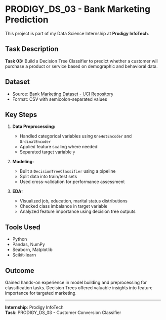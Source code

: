  # PRODIGY_DS_03 - Bank Marketing Prediction

This project is part of my Data Science Internship at **Prodigy InfoTech**.

## Task Description

**Task 03:** Build a Decision Tree Classifier to predict whether a customer will purchase a product or service based on demographic and behavioral data.

## Dataset

- Source: [Bank Marketing Dataset - UCI Repository](https://archive.ics.uci.edu/ml/datasets/bank+marketing)
- Format: CSV with semicolon-separated values

## Key Steps

1. **Data Preprocessing:**
   - Handled categorical variables using `OneHotEncoder` and `OrdinalEncoder`
   - Applied feature scaling where needed
   - Separated target variable `y`

2. **Modeling:**
   - Built a `DecisionTreeClassifier` using a pipeline
   - Split data into train/test sets
   - Used cross-validation for performance assessment

3. **EDA:**
   - Visualized job, education, marital status distributions
   - Checked class imbalance in target variable
   - Analyzed feature importance using decision tree outputs

## Tools Used

- Python
- Pandas, NumPy
- Seaborn, Matplotlib
- Scikit-learn

## Outcome

Gained hands-on experience in model building and preprocessing for classification tasks. Decision Trees offered valuable insights into feature importance for targeted marketing.

---

**Internship**: Prodigy InfoTech  
**Task**: PRODIGY_DS_03 - Customer Conversion Classifier
